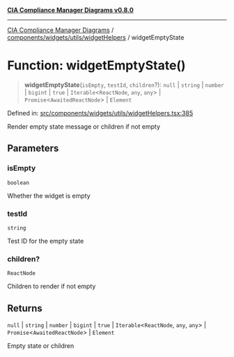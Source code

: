[**CIA Compliance Manager Diagrams v0.8.0**](../../../../../README.md)

***

[CIA Compliance Manager Diagrams](../../../../../modules.md) / [components/widgets/utils/widgetHelpers](../README.md) / widgetEmptyState

# Function: widgetEmptyState()

> **widgetEmptyState**(`isEmpty`, `testId`, `children`?): `null` \| `string` \| `number` \| `bigint` \| `true` \| `Iterable`\<`ReactNode`, `any`, `any`\> \| `Promise`\<`AwaitedReactNode`\> \| `Element`

Defined in: [src/components/widgets/utils/widgetHelpers.tsx:385](https://github.com/Hack23/cia-compliance-manager/blob/ab84d120f6a49e6faf7bc7924811e0da9b635211/src/components/widgets/utils/widgetHelpers.tsx#L385)

Render empty state message or children if not empty

## Parameters

### isEmpty

`boolean`

Whether the widget is empty

### testId

`string`

Test ID for the empty state

### children?

`ReactNode`

Children to render if not empty

## Returns

`null` \| `string` \| `number` \| `bigint` \| `true` \| `Iterable`\<`ReactNode`, `any`, `any`\> \| `Promise`\<`AwaitedReactNode`\> \| `Element`

Empty state or children
